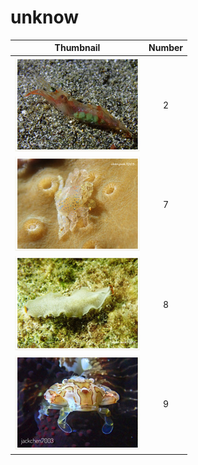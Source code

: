 # unknow

| Thumbnail | Number |
| :---: | :---: |
| ![](../.gitbook/assets/small-unknow15.jpg)  | 2 |
| ![](../.gitbook/assets/small-unknow20.jpg)  | 7 |
| ![](../.gitbook/assets/small-unknow10.jpg)  | 8 |
| ![](../.gitbook/assets/small-unknow13.jpg)  | 9 |

